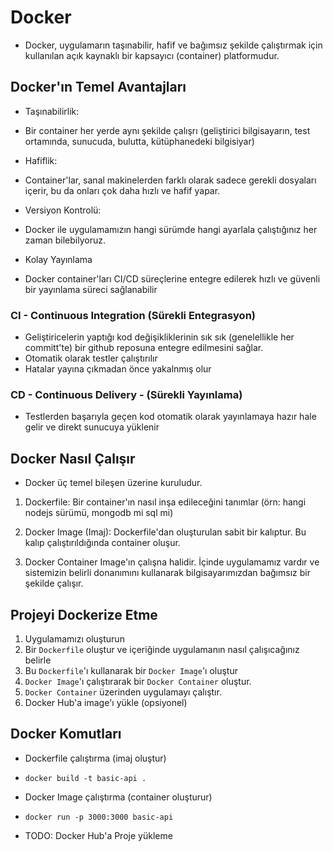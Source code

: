 # Docker

- Docker, uygulamarın taşınabilir, hafif ve bağımsız şekilde çalıştırmak için kullanılan açık kaynaklı bir kapsayıcı (container) platformudur.

## Docker'ın Temel Avantajları

- Taşınabilirlik:
- Bir container her yerde aynı şekilde çalışrı (geliştirici bilgisayarın, test ortamında, sunucuda, bulutta, kütüphanedeki bilgisiyar)

- Hafiflik:
- Container'lar, sanal makinelerden farklı olarak sadece gerekli dosyaları içerir, bu da onları çok daha hızlı ve hafif yapar.

- Versiyon Kontrolü:
- Docker ile uygulamamızın hangi sürümde hangi ayarlala çalıştığınız her zaman bilebilyoruz.

- Kolay Yayınlama
- Docker container'ları CI/CD süreçlerine entegre edilerek hızlı ve güvenli bir yayınlama süreci sağlanabilir

### CI - Continuous Integration (Sürekli Entegrasyon)

- Geliştiricelerin yaptığı kod değişikliklerinin sık sık (genelellikle her committ'te) bir github reposuna entegre edilmesini sağlar.
- Otomatik olarak testler çalıştırılır
- Hatalar yayına çıkmadan önce yakalnmış olur

### CD - Continuous Delivery - (Sürekli Yayınlama)

- Testlerden başarıyla geçen kod otomatik olarak yayınlamaya hazır hale gelir ve direkt sunucuya yüklenir

## Docker Nasıl Çalışır

- Docker üç temel bileşen üzerine kuruludur.

1. Dockerfile:
   Bir container'ın nasıl inşa edileceğini tanımlar (örn: hangi nodejs sürümü, mongodb mi sql mi)

2. Docker Image (Imaj):
   Dockerfile'dan oluşturulan sabit bir kalıptur. Bu kalıp çalıştırıldığında container oluşur.

3. Docker Container
   Image'ın çalışna halidir. İçinde uygulamamız vardır ve sistemizin belirli donanımını kullanarak bilgisayarımızdan bağımsız bir şekilde çalışır.

## Projeyi Dockerize Etme

1. Uygulamamızı oluşturun
2. Bir `Dockerfile` oluştur ve içeriğinde uygulamanın nasıl çalışıcağınız belirle
3. Bu `Dockerfile`'ı kullanarak bir `Docker Image`'ı oluştur
4. `Docker Image`'ı çalıştırarak bir `Docker Container` oluştur.
5. `Docker Container` üzerinden uygulamayı çalıştır.
6. Docker Hub'a image'ı yükle (opsiyonel)

## Docker Komutları

- Dockerfile çalıştırma (imaj oluştur)
- `docker build -t basic-api .`

- Docker Image çalıştırma (container oluşturur)
- `docker run -p 3000:3000 basic-api`

- TODO: Docker Hub'a Proje yükleme
